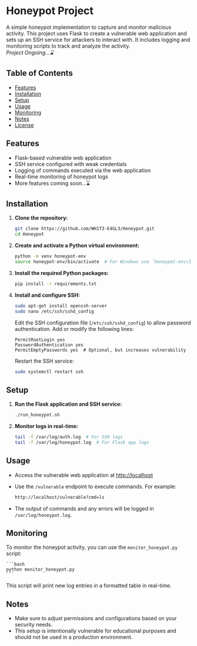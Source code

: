 # Honeypot Project

A simple honeypot implementation to capture and monitor malicious activity. This project uses Flask to create a vulnerable web application and sets up an SSH service for attackers to interact with. It includes logging and monitoring scripts to track and analyze the activity.  
_Project Ongoing...⌛_

## Table of Contents

- [Features](#features)
- [Installation](#installation)
- [Setup](#setup)
- [Usage](#usage)
- [Monitoring](#monitoring)
- [Notes](#notes)
- [License](#license)

## Features

- Flask-based vulnerable web application
- SSH service configured with weak credentials
- Logging of commands executed via the web application
- Real-time monitoring of honeypot logs
- More features coming soon...⌛

## Installation

1. **Clone the repository:**

    ```bash
    git clone https://github.com/WH1T3-E4GL3/Honeypot.git
    cd Honeypot
    ```

2. **Create and activate a Python virtual environment:**

    ```bash
    python -m venv honeypot-env
    source honeypot-env/bin/activate  # For Windows use `honeypot-env\Scripts\activate`
    ```

3. **Install the required Python packages:**

    ```bash
    pip install -r requirements.txt
    ```

4. **Install and configure SSH:**

    ```bash
    sudo apt-get install openssh-server
    sudo nano /etc/ssh/sshd_config
    ```

    Edit the SSH configuration file (`/etc/ssh/sshd_config`) to allow password authentication. Add or modify the following lines:

    ```
    PermitRootLogin yes
    PasswordAuthentication yes
    PermitEmptyPasswords yes  # Optional, but increases vulnerability
    ```

    Restart the SSH service:

    ```bash
    sudo systemctl restart ssh
    ```

## Setup

1. **Run the Flask application and SSH service:**

    ```bash
    ./run_honeypot.sh
    ```

2. **Monitor logs in real-time:**

    ```bash
    tail -f /var/log/auth.log  # For SSH logs
    tail -f /var/log/honeypot.log  # For Flask app logs
    ```

## Usage

- Access the vulnerable web application at [http://localhost](http://localhost)
- Use the `/vulnerable` endpoint to execute commands. For example:

    ```bash
    http://localhost/vulnerable?cmd=ls
    ```

- The output of commands and any errors will be logged in `/var/log/honeypot.log`.

## Monitoring

To monitor the honeypot activity, you can use the `monitor_honeypot.py` script:

    ```bash
    python monitor_honeypot.py
    ```

This script will print new log entries in a formatted table in real-time.

## Notes

- Make sure to adjust permissions and configurations based on your security needs.
- This setup is intentionally vulnerable for educational purposes and should not be used in a production environment.


